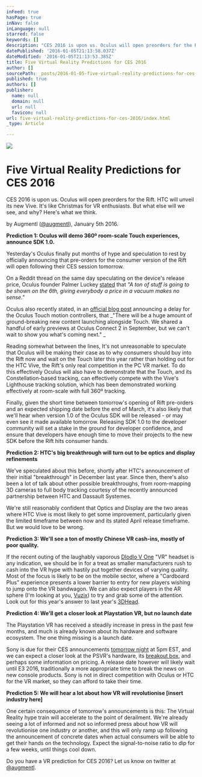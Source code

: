 ```yaml
---
inFeed: true
hasPage: true
inNav: false
inLanguage: null
starred: false
keywords: []
description: "CES 2016 is upon us. Oculus will open preorders for the Rift. HTC will unveil its new Vive. It's like Christmas for VR enthusiasts. But what else will we see, and why? Here's what we think."
datePublished: '2016-01-05T21:13:58.037Z'
dateModified: '2016-01-05T21:13:53.385Z'
title: Five Virtual Reality Predictions for CES 2016
author: []
sourcePath: _posts/2016-01-05-five-virtual-reality-predictions-for-ces-2016.md
published: true
authors: []
publisher:
  name: null
  domain: null
  url: null
  favicon: null
url: five-virtual-reality-predictions-for-ces-2016/index.html
_type: Article

---
```

![](https://s3-us-west-2.amazonaws.com/the-grid-img/p/91a72f1b600d25c723cdebf26e660524a2c8951e.jpg)

# Five Virtual Reality Predictions for CES 2016

CES 2016 is upon us. Oculus will open preorders for the Rift. HTC will unveil its new Vive. It's like Christmas for VR enthusiasts. But what else will we see, and why? Here's what we think.

by Augmentl ([@augmentl][0]), January 5th 2016\.

**Prediction 1: Oculus will demo 360º room-scale Touch experiences, announce SDK 1.0\.**

Yesterday's  Oculus finally put months of hype and speculation to rest by officially announcing that pre-orders for the consumer version of the Rift will open following their CES session tomorrow.  

On a Reddit thread on the same day speculating on the device's release price, Oculus founder Palmer Luckey [stated][1] that _"A ton of stuff is going to be shown on the 6th, giving everybody a price in a vacuum makes no sense."_

Oculus also recently stated, in an [official blog post][2] announcing a delay for the Oculus Touch motion controllers, that _"There will be a huge amount of ground-breaking new content launching alongside Touch. We shared a handful of early previews at Oculus Connect 2 in September, but we can't wait to show you what's coming next." _

Reading somewhat between the lines, It's not unreasonable to speculate that Oculus will be making their case as to why consumers should buy into the Rift now and wait on the Touch later this year rather than holding out for the HTC Vive, the Rift's only real competition in the PC VR market. To do this effectively Oculus will also have to demonstrate that the Touch, and its Constellation-based tracking, can effectively compete with the Vive's Lighthouse tracking solution, which has been demonstrated working effectively at room-scale with full 360º tracking.

Finally, given the short time between tomorrow's opening of Rift pre-orders and an expected shipping date before the end of March, it's also likely that we'll hear when version 1.0 of the Oculus SDK will be released - or may even see it made available tomorrow. Releasing SDK 1.0 to the developer community will set a stake in the ground for developer confidence, and ensure that developers have enough time to move their projects to the new SDK before the Rift hits consumer hands.

**Prediction 2: HTC's big breakthrough will turn out to be optics and display refinements**

We've speculated about this before, shortly after HTC's announcement of their initial "breakthrough" in December last year. Since then, there's also been a lot of talk about other possible breakthroughs, from room-mapping 3D cameras to full body tracking courtesy of the recently announced partnership between HTC and Dassault Systemes. 

We're still reasonably confident that Optics and Display are the two areas where HTC Vive is most likely to get some improvement, particularly given the limited timeframe between now and its stated April release timeframe. But we would love to be wrong. 

**Prediction 3: We'll see a ton of mostly Chinese VR cash-ins, mostly of poor quality.**

If the recent outing of the laughably vaporous [Dlodlo V One][3] "VR" headset is any indication, we should be in for a treat as smaller manufacturers rush to cash into the VR hype with hastily put together devices of varying quality. Most of the focus is likely to be on the mobile sector, where a "Cardboard Plus" experience presents a lower barrier to entry for new players wishing to jump onto the VR bandwagon. We can also expect players in the AR sphere (I'm looking at you, [Vuzix][4]) to try and grab some of the attention. Look out for this year's answer to last year's [3DHead][5].

**Prediction 4: We'll get a closer look at Playstation VR, but no launch date**

The Playstation VR has received a steadily increase in press in the past few months, and much is already known about its hardware and software ecosystem. The one thing missing is a launch date. 

Sony is due for their CES announcements [tomorrow night][6] at 5pm EST, and we can expect a closer look at the PSVR's hardware, its [breakout box][7], and perhaps some information on pricing. A release date however will likely wait until E3 2016, traditionally a more appropriate time to break the news on new console products. Sony is not in direct competition with Oculus or HTC for the VR market, so they can afford to take their time.

**Prediction 5: We will hear a lot about how VR will revolutionise \[insert industry here\]**

One certain consequence of tomorrow's announcements is this: The Virtual Reality hype train will accelerate to the point of derailment. We're already seeing a lot of informed and not so informed press about how VR will revolutionise one industry or another, and this will only ramp up following the announcement of concrete dates when actual consumers will be able to get their hands on the technology. Expect the signal-to-noise ratio to dip for a few weeks, until things cool down. 

Do you have a VR prediction for CES 2016? Let us know on twitter at [@augmentl][0].

[0]: http://twitter.com/augmentl
[1]: https://www.reddit.com/r/oculus/comments/3zfa1f/oculus_rift_preorders_to_open_on_january_6/cym60y0
[2]: https://www.oculus.com/en-us/blog/update-on-oculus-touch-ship-date/
[3]: http://augmentl.io/meet-the-dlodlo-v-one-the-worlds-most-dubious-vr-headset/
[4]: http://augmentl.io/ces-does-not-understand-vr/
[5]: http://www.beverlyhills3d.com/
[6]: https://blog.sony.com/ces/
[7]: http://www.eurogamer.net/articles/digitalfoundry-2015-playstation-vr-external-processor-revealed